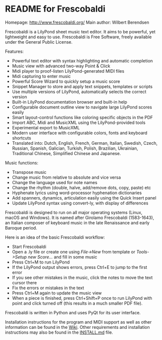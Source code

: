 README for Frescobaldi
======================

Homepage: http://www.frescobaldi.org/
Main author: Wilbert Berendsen

Frescobaldi is a LilyPond sheet music text editor. It aims to be powerful, yet
lightweight and easy to use. Frescobaldi is Free Software, freely available
under the General Public License.

Features:

- Powerful text editor with syntax highlighting and automatic completion
- Music view with advanced two-way Point & Click
- Midi player to proof-listen LilyPond-generated MIDI files
- Midi capturing to enter music
- Powerful Score Wizard to quickly setup a music score
- Snippet Manager to store and apply text snippets, templates or scripts
- Use multiple versions of LilyPond, automatically selects the correct version
- Built-in LilyPond documentation browser and built-in help
- Configurable document outline view to navigate large LilyPond scores easily
- Smart layout-control functions like coloring specific objects in the PDF
- Import ABC, Midi and MusicXML using the LilyPond-provided tools
- Experimental export to MusicXML
- Modern user interface with configurable colors, fonts and keyboard shortcuts
- Translated into: Dutch, English, French, German, Italian, Swedish, Czech,
  Russian, Spanish, Galician, Turkish, Polish, Brazilian, Ukrainian,
  Traditional Chinese, Simplified Chinese and Japanese.

Music functions:

- Transpose music
- Change music from relative to absolute and vice versa
- Change the language used for note names
- Change the rhythm (double, halve, add/remove dots, copy, paste) etc
- Hyphenate lyrics using word-processor hyphenation dictionaries
- Add spanners, dynamics, articulation easily using the Quick Insert panel
- Update LilyPond syntax using convert-ly, with display of differences

Frescobaldi is designed to run on all major operating systems (Linux, macOS
and Windows). It is named after Girolamo Frescobaldi (1583-1643), an Italian
composer of keyboard music in the late Renaissance and early Baroque period.

Here is an idea of the basic Frescobaldi workflow:

- Start Frescobaldi
- Open a .ly file or create one using *File->New* from template or
  *Tools->Setup new Score...* and fill in some music
- Press Ctrl+M to run LilyPond
- If the LilyPond output shows errors, press Ctrl+E to jump to the first error
- If you see other mistakes in the music, click the notes to move the text
  cursor there
- Fix the errors or mistakes in the text
- Press Ctrl+M again to update the music view
- When a piece is finished, press Ctrl+Shift+P once to run LilyPond with point
  and click turned off (this results in a much smaller PDF file).

Frescobaldi is written in Python and uses PyQt for its user interface.

Installation instructions for the program and MIDI support as well as other
information can be found in the [Wiki](https://github.com/frescobaldi/frescobaldi/wiki).
Other requirements and installation instructions may also be found in the
[INSTALL.md](INSTALL.md) file.
